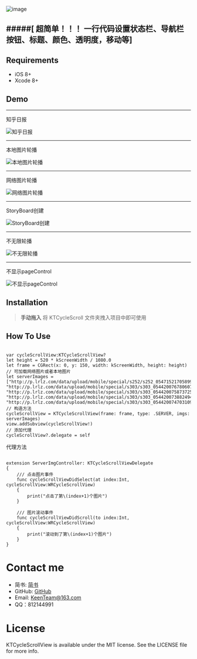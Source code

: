 ![image](https://github.com/KeenTeam1990/KTCycleScrollView/blob/master/screenshots/appicon.png)

#####[ 超简单！！！ 一行代码设置状态栏、导航栏按钮、标题、颜色、透明度，移动等]
------------------------------------------------------------

## Requirements
- iOS 8+
- Xcode 8+


## Demo 

---
知乎日报

![知乎日报](https://github.com/KeenTeam1990/KTCycleScrollView/blob/master/screenshots/知乎日报.gif)

---
本地图片轮播

![本地图片轮播](https://github.com/KeenTeam1990/KTCycleScrollView/blob/master/screenshots/本地图片轮播.gif)

---
网络图片轮播

![网络图片轮播](https://github.com/KeenTeam1990/KTCycleScrollView/blob/master/screenshots/网络图片轮播.gif)

---
StoryBoard创建

![StoryBoard创建](https://github.com/KeenTeam1990/KTCycleScrollView/blob/master/screenshots/StoryBoard创建.gif)

---
不无限轮播

![不无限轮播](https://github.com/KeenTeam1990/KTCycleScrollView/blob/master/screenshots/不无限轮播.gif)

---
不显示pageControl

![不显示pageControl](https://github.com/KeenTeam1990/KTCycleScrollView/blob/master/screenshots/不显示pageControl.gif)


## Installation 

> **手动拖入**
> 将 KTCycleScroll 文件夹拽入项目中即可使用

## How To Use

<pre><code>
var cycleScrollView:KTCycleScrollView?
let height = 520 * kScreenWidth / 1080.0
let frame = CGRect(x: 0, y: 150, width: kScreenWidth, height: height)
// 可加载网络图片或者本地图片
let serverImages = ["http://p.lrlz.com/data/upload/mobile/special/s252/s252_05471521705899113.png",              "http://p.lrlz.com/data/upload/mobile/special/s303/s303_05442007678060723.png",                  "http://p.lrlz.com/data/upload/mobile/special/s303/s303_05442007587372591.png",                    "http://p.lrlz.com/data/upload/mobile/special/s303/s303_05442007388249407.png",                    "http://p.lrlz.com/data/upload/mobile/special/s303/s303_05442007470310935.png"]
// 构造方法
cycleScrollView = KTCycleScrollView(frame: frame, type: .SERVER, imgs: serverImages)
view.addSubview(cycleScrollView!)
// 添加代理
cycleScrollView?.delegate = self
</code></pre>

代理方法
<pre><code>
extension ServerImgController: KTCycleScrollViewDelegate
{
    /// 点击图片事件
    func cycleScrollViewDidSelect(at index:Int, cycleScrollView:WRCycleScrollView)
    {
        print("点击了第\(index+1)个图片")
    }
    
    /// 图片滚动事件
    func cycleScrollViewDidScroll(to index:Int, cycleScrollView:WRCycleScrollView)
    {
        print("滚动到了第\(index+1)个图片")
    }
}
</code></pre>


# Contact me
- 简书: [简书](http://www.jianshu.com/u/77e9dc523648)
- GitHub: [GitHub](https://github.com/KeenTeam1990)
- Email:  KeenTeam@163.com
- QQ：812144991

# License

KTCycleScrollView is available under the MIT license. See the LICENSE file for more info.


